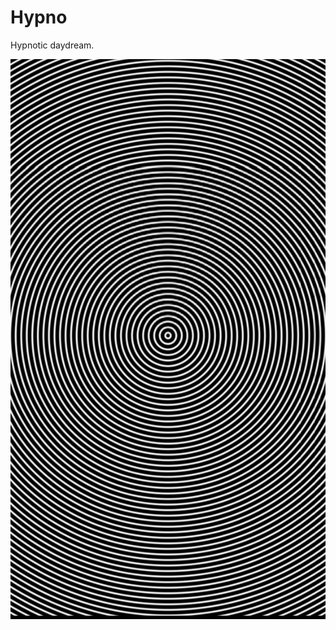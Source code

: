 
# Hypno

Hypnotic daydream.

[![PlayStore](data/hypno-android-screenshot-3.png)](https://play.google.com/store/apps/details?id=disktree.net.hypno)
